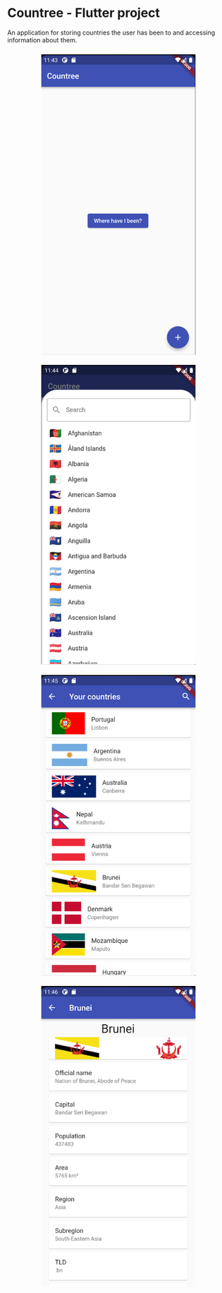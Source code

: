 # Countree - Flutter project
An application for storing countries the user has been to and accessing information about them.

<p align="center">
<img src="screenshots/mainpage.png" width="350" style="padding: 10px 30px;">
<img src="screenshots/addcountry.png" width="350" style="padding: 10px 30px;">
<img src="screenshots/listpage.png" width="350" style="padding: 10px 30px;">
<img src="screenshots/detailspage.png" width="350" style="padding: 10px 30px;">
</p>